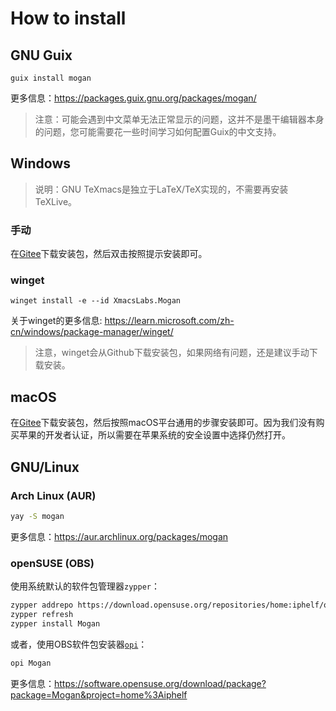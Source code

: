 # How to install
## GNU Guix
```
guix install mogan
```
更多信息：https://packages.guix.gnu.org/packages/mogan/

> 注意：可能会遇到中文菜单无法正常显示的问题，这并不是墨干编辑器本身的问题，您可能需要花一些时间学习如何配置Guix的中文支持。

## Windows

> 说明：GNU TeXmacs是独立于LaTeX/TeX实现的，不需要再安装TeXLive。

### 手动
在[Gitee](https://gitee.com/XmacsLabs/mogan/releases)下载安装包，然后双击按照提示安装即可。

### winget
```
winget install -e --id XmacsLabs.Mogan
```
关于winget的更多信息: https://learn.microsoft.com/zh-cn/windows/package-manager/winget/

> 注意，winget会从Github下载安装包，如果网络有问题，还是建议手动下载安装。

## macOS
在[Gitee](https://gitee.com/XmacsLabs/mogan/releases)下载安装包，然后按照macOS平台通用的步骤安装即可。因为我们没有购买苹果的开发者认证，所以需要在苹果系统的安全设置中选择仍然打开。

## GNU/Linux

### Arch Linux (AUR)
```bash
yay -S mogan
```
更多信息：https://aur.archlinux.org/packages/mogan

### openSUSE (OBS)

使用系统默认的软件包管理器`zypper`：

```bash
zypper addrepo https://download.opensuse.org/repositories/home:iphelf/openSUSE_Tumbleweed/home:iphelf.repo
zypper refresh
zypper install Mogan
```

或者，使用OBS软件包安装器[`opi`](https://software.opensuse.org/package/opi)：

```bash
opi Mogan
```

更多信息：https://software.opensuse.org/download/package?package=Mogan&project=home%3Aiphelf


